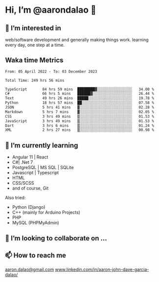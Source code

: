 # __Hi, I’m @aarondalao__ 👋 
## 👀 I’m interested in 
web/software development and generally making things work.
learning every day, one step at a time. 

## Waka time Metrics
<!--START_SECTION:waka-->

```txt
From: 05 April 2022 - To: 03 December 2023

Total Time: 249 hrs 56 mins

TypeScript       84 hrs 59 mins  ████████▓░░░░░░░░░░░░░░░░   34.00 %
C#               66 hrs 5 mins   ██████▓░░░░░░░░░░░░░░░░░░   26.44 %
Text             49 hrs 26 mins  █████░░░░░░░░░░░░░░░░░░░░   19.78 %
Python           18 hrs 57 mins  ██░░░░░░░░░░░░░░░░░░░░░░░   07.58 %
JSON             5 hrs 41 mins   ▓░░░░░░░░░░░░░░░░░░░░░░░░   02.28 %
Markdown         5 hrs 7 mins    ▓░░░░░░░░░░░░░░░░░░░░░░░░   02.05 %
CSS              3 hrs 49 mins   ▒░░░░░░░░░░░░░░░░░░░░░░░░   01.53 %
JavaScript       3 hrs 49 mins   ▒░░░░░░░░░░░░░░░░░░░░░░░░   01.53 %
Dart             3 hrs 6 mins    ▒░░░░░░░░░░░░░░░░░░░░░░░░   01.24 %
XML              2 hrs 27 mins   ▒░░░░░░░░░░░░░░░░░░░░░░░░   00.98 %
```

<!--END_SECTION:waka-->

## 🌱 I’m currently learning 

- Angular 11 | React 
- C#| .Net 7
- PostgreSQL | MS SQL | SQLite
- Javascript | Typescript
- HTML 
- CSS/SCSS
- and of course, Git 


Also tried:
- Python (Django)
- C++ (mainly for Arduino Projects)
- PHP
- MySQL (PHPMyAdmin)


## 💞️ I’m looking to collaborate on ...

## 📫 How to reach me 
aaron.dalao@gmail.com
www.linkedin.com/in/aaron-john-dave-garcia-dalao/

<!---
aarondalao/aarondalao is a ✨ special ✨ repository because its `README.md` (this file) appears on your GitHub profile.
You can click the Preview link to take a look at your changes.
--->
